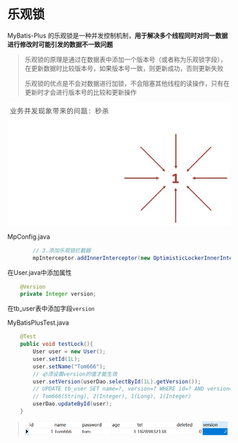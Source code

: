 # 乐观锁

MyBatis-Plus 的乐观锁是一种并发控制机制，**用于解决多个线程同时对同一数据进行修改时可能引发的数据不一致问题**

> 乐观锁的原理是通过在数据表中添加一个版本号（或者称为乐观锁字段），在更新数据时比较版本号，如果版本号一致，则更新成功，否则更新失败
>
> 乐观锁的优点是不会对数据进行加锁，不会阻塞其他线程的读操作，只有在更新时才会进行版本号的比较和更新操作

<img src="img/6.乐观锁/image-20230714171551945.png" alt="image-20230714171551945" style="zoom: 67%;" />

MpConfig.java

```java
        // 3.添加乐观锁拦截器
        mpInterceptor.addInnerInterceptor(new OptimisticLockerInnerInterceptor());
```

在User.java中添加属性

```java
    @Version
    private Integer version;
```

在tb_user表中添加字段`version`

MyBatisPlusTest.java

```java
    @Test
    public void testLock(){
        User user = new User();
        user.setId(1L);
        user.setName("Tom666");
        // 必须设置version的值才能生效
        user.setVersion(userDao.selectById(1L).getVersion());
        // UPDATE tb_user SET name=?, version=? WHERE id=? AND version=? AND deleted=0
        // Tom666(String), 2(Integer), 1(Long), 1(Integer)
        userDao.updateById(user);
    }
```

> <img src="img/6.乐观锁/image-20230716102149423.png" alt="image-20230716102149423" style="zoom: 80%;" />